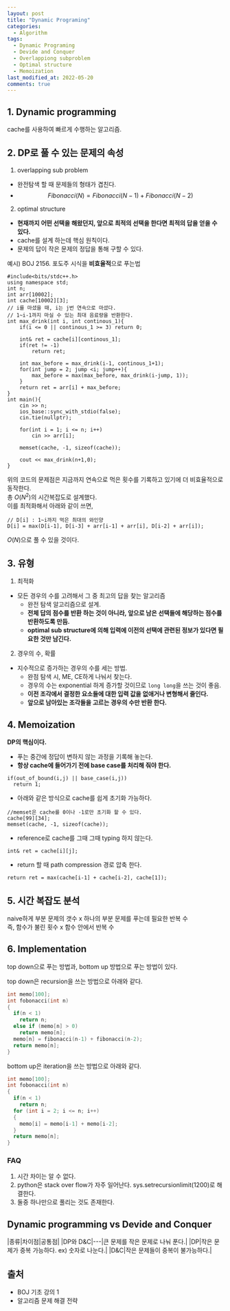 ```yaml
---
layout: post
title: "Dynamic Programing"
categories:
  - Algorithm 
tags:
  - Dynamic Programing
  - Devide and Conquer
  - Overlappiong subproblem
  - Optimal structure
  - Memoization
last_modified_at: 2022-05-20
comments: true
---
```


## 1. Dynamic programming
cache를 사용하여 빠르게 수행하는 알고리즘.  

## 2. DP로 풀 수 있는 문제의 속성 
1. overlapping sub problem
  - 완전탐색 할 때 문제들의 형태가 겹친다. 
  - $$ Fibonacci(N) = Fibonacci(N-1) + Fibonacci(N-2)$$
2. optimal structure
  - **현재까지 어떤 선택을 해왔던지, 앞으로 최적의 선택을 한다면 최적의 답을 얻을 수 있다.**  
  - cache를 설계 하는데 핵심 원칙이다. 
  - 문제의 답이 작은 문제의 정답을 통해 구할 수 있다. 

예시) BOJ 2156. 포도주 시식을 **비효율적**으로 푸는법  

```
#include<bits/stdc++.h>
using namespace std;
int n;
int arr[10002];
int cache[10002][3];
// i를 마셨을 때, i는 j번 연속으로 마셨다.
// 1~i-1까지 마실 수 있는 최대 음료량을 반환한다.
int max_drink(int i, int continous_1){
    if(i <= 0 || continous_1 >= 3) return 0;

    int& ret = cache[i][continous_1];
    if(ret != -1)
        return ret;
    
    int max_before = max_drink(i-1, continous_1+1);
    for(int jump = 2; jump <i; jump++){
        max_before = max(max_before, max_drink(i-jump, 1));
    }
    return ret = arr[i] + max_before;
}  
int main(){
    cin >> n;
    ios_base::sync_with_stdio(false);
    cin.tie(nullptr);
    
    for(int i = 1; i <= n; i++)
        cin >> arr[i];
    
    memset(cache, -1, sizeof(cache));

    cout << max_drink(n+1,0);
}
```
위의 코드의 문제점은 지금까지 연속으로 먹은 횟수를 기록하고 있기에 더 비효율적으로 동작한다.  
총 $O(N^2)$의 시간복잡도로 설계했다.  
이를 최적화해서 아래와 같이 쓰면,  

```
// D[i] : 1~i까지 먹은 최대의 와인양
D[i] = max(D[i-1], D[i-3] + arr[i-1] + arr[i], D[i-2] + arr[i]);
```
$O(N)$으로 풀 수 있을 것이다. 


## 3. 유형
1. 최적화  
- 모든 경우의 수를 고려해서 그 중 최고의 답을 찾는 알고리즘 
  -  완전 탐색 알고리즘으로 설계. 
  -  **전체 답의 점수를 반환 하는 것이 아니라, 앞으로 남은 선택들에 해당하는 점수를 반환하도록 만듬.**
  -  **optimal sub structure에 의해 입력에 이전의 선택에 관련된 정보가 있다면 필요한 것만 남긴다.**
2. 경우의 수, 확률
- 지수적으로 증가하는 경우의 수를 세는 방법. 
  - 완점 탐색 시, ME, CE하게 나눠서 찾는다.  
  - 경우의 수는 exponential 하게 증가할 것이므로 `long long`을 쓰는 것이 좋음.  
  - **이전 조각에서 결정한 요소들에 대한 입력 값을 없애거나 변형해서 줄인다.**  
  - **앞으로 남아있는 조각들을 고르는 경우의 수만 반환 한다.**


## 4. Memoization 
**DP의 핵심이다.**    
- 푸는 중간에 정답이 변하지 않는 과정을 기록해 놓는다.
- **항상 cache에 들어가기 전에 base case를 처리해 줘야 한다.**
```
if(out_of_bound(i,j) || base_case(i,j))
  return 1;

```  
- 아래와 같은 방식으로 cache를 쉽게 초기화 가능하다.
```
//memset은 cache를 0이나 -1로만 초기화 할 수 있다. 
cache[99][34];
memset(cache, -1, sizeof(cache));
```
- reference로 cache를 그때 그때 typing 하지 않는다.
```
int& ret = cache[i][j];
```
- return 할 때 path compression 경로 압축 한다.
```
return ret = max(cache[i-1] + cache[i-2], cache[1]);
```

## 5. 시간 복잡도 분석
naive하게 부분 문제의 갯수 x 하나의 부분 문제를 푸는데 필요한 반복 수  
즉, 함수가 불린 횟수 x 함수 안에서 반복 수  

## 6. Implementation
top down으로 푸는 방법과, bottom up 방법으로 푸는 방법이 있다.  

top down은 recursion을 쓰는 방법으로 아래와 같다.  
```c++
int memo[100];
int fobonacci(int n)
{
  if(n < 1)
    return n;
  else if (memo[n] > 0)
    return memo[n];
  memo[n] = fibonacci(n-1) + fibonacci(n-2);
  return memo[n];
}
```

bottom up은 iteration을 쓰는 방법으로 아래와 같다.  
```c++
int memo[100];
int fobonacci(int n)
{
  if(n < 1)
    return n;
  for (int i = 2; i <= n; i++)
  {
    memo[i] = memo[i-1] + memo[i-2];
  }
  return memo[n];
}
```
### FAQ
1. 시간 차이는 알 수 없다.
2. python은 stack over flow가 자주 일어난다. sys.setrecursionlimit(1200)로 해결한다.
3. 둘중 하나만으로 풀리는 것도 존재한다.  

## Dynamic programming vs Devide and Conquer

|종류|차이점|공통점|
|DP와 D&C|---|큰 문제를 작은 문제로 나눠 푼다.|
|DP|작은 문제가 중복 가능하다. ex$)$ 숫자로 나눈다.|
|D&C|작은 문제들이 중복이 불가능하다.|

## 출처 
- BOJ 기초 강의 1
- 알고리즘 문제 해결 전략
